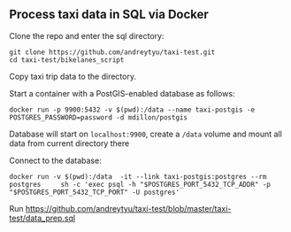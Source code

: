 ## Process taxi data in SQL via Docker

Clone the repo and enter the sql directory:

```
git clone https://github.com/andreytyu/taxi-test.git
cd taxi-test/bikelanes_script
```
Copy taxi trip data to the directory.

Start a container with a PostGIS-enabled database as follows:
```
docker run -p 9900:5432 -v $(pwd):/data --name taxi-postgis -e POSTGRES_PASSWORD=password -d mdillon/postgis
```
Database will start on `localhost:9900`, create a `/data` volume and mount all data from current directory there

Connect to the database:
```
docker run -v $(pwd):/data  -it --link taxi-postgis:postgres --rm postgres     sh -c 'exec psql -h "$POSTGRES_PORT_5432_TCP_ADDR" -p "$POSTGRES_PORT_5432_TCP_PORT" -U postgres'
```

Run https://github.com/andreytyu/taxi-test/blob/master/taxi-test/data_prep.sql 